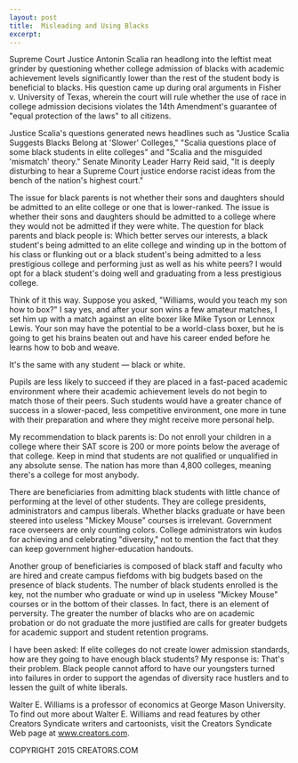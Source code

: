 ```yaml
---
layout: post
title:  Misleading and Using Blacks
excerpt:
---
```


Supreme Court Justice Antonin Scalia ran headlong into the leftist meat grinder by questioning whether college admission of blacks with academic achievement levels significantly lower than the rest of the student body is beneficial to blacks. His question came up during oral arguments in Fisher v. University of Texas, wherein the court will rule whether the use of race in college admission decisions violates the 14th Amendment's guarantee of "equal protection of the laws" to all citizens.

Justice Scalia's questions generated news headlines such as "Justice Scalia Suggests Blacks Belong at 'Slower' Colleges," "Scalia questions place of some black students in elite colleges" and "Scalia and the misguided 'mismatch' theory." Senate Minority Leader Harry Reid said, "It is deeply disturbing to hear a Supreme Court justice endorse racist ideas from the bench of the nation's highest court."

The issue for black parents is not whether their sons and daughters should be admitted to an elite college or one that is lower-ranked. The issue is whether their sons and daughters should be admitted to a college where they would not be admitted if they were white. The question for black parents and black people is: Which better serves our interests, a black student's being admitted to an elite college and winding up in the bottom of his class or flunking out or a black student's being admitted to a less prestigious college and performing just as well as his white peers? I would opt for a black student's doing well and graduating from a less prestigious college.

Think of it this way. Suppose you asked, "Williams, would you teach my son how to box?" I say yes, and after your son wins a few amateur matches, I set him up with a match against an elite boxer like Mike Tyson or Lennox Lewis. Your son may have the potential to be a world-class boxer, but he is going to get his brains beaten out and have his career ended before he learns how to bob and weave.

It's the same with any student — black or white.

 Pupils are less likely to succeed if they are placed in a fast-paced academic environment where their academic achievement levels do not begin to match those of their peers. Such students would have a greater chance of success in a slower-paced, less competitive environment, one more in tune with their preparation and where they might receive more personal help.

My recommendation to black parents is: Do not enroll your children in a college where their SAT score is 200 or more points below the average of that college. Keep in mind that students are not qualified or unqualified in any absolute sense. The nation has more than 4,800 colleges, meaning there's a college for most anybody.

There are beneficiaries from admitting black students with little chance of performing at the level of other students. They are college presidents, administrators and campus liberals. Whether blacks graduate or have been steered into useless "Mickey Mouse" courses is irrelevant. Government race overseers are only counting colors. College administrators win kudos for achieving and celebrating "diversity," not to mention the fact that they can keep government higher-education handouts.

Another group of beneficiaries is composed of black staff and faculty who are hired and create campus fiefdoms with big budgets based on the presence of black students. The number of black students enrolled is the key, not the number who graduate or wind up in useless "Mickey Mouse" courses or in the bottom of their classes. In fact, there is an element of perversity. The greater the number of blacks who are on academic probation or do not graduate the more justified are calls for greater budgets for academic support and student retention programs.

I have been asked: If elite colleges do not create lower admission standards, how are they going to have enough black students? My response is: That's their problem. Black people cannot afford to have our youngsters turned into failures in order to support the agendas of diversity race hustlers and to lessen the guilt of white liberals.

Walter E. Williams is a professor of economics at George Mason University. To find out more about Walter E. Williams and read features by other Creators Syndicate writers and cartoonists, visit the Creators Syndicate Web page at www.creators.com.

COPYRIGHT 2015 CREATORS.COM
